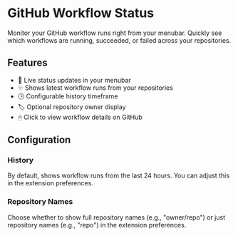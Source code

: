 # GitHub Workflow Status

Monitor your GitHub workflow runs right from your menubar. Quickly see which workflows are running, succeeded, or failed across your repositories.

## Features

- 🔄 Live status updates in your menubar
- ✨ Shows latest workflow runs from your repositories
- 🕒 Configurable history timeframe
- 🏷 Optional repository owner display
- 🖱 Click to view workflow details on GitHub

## Configuration

### History

By default, shows workflow runs from the last 24 hours. You can adjust this in the extension preferences.

### Repository Names

Choose whether to show full repository names (e.g., "owner/repo") or just repository names (e.g., "repo") in the extension preferences.
